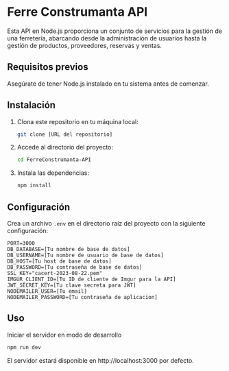 # Ferre Construmanta API

Esta API en Node.js proporciona un conjunto de servicios para la gestión de una ferretería, abarcando desde la administración de usuarios hasta la gestión de productos, proveedores, reservas y ventas.

## Requisitos previos

Asegúrate de tener Node.js instalado en tu sistema antes de comenzar.

## Instalación

1. Clona este repositorio en tu máquina local:

   ```bash
   git clone [URL del repositorio]
   ```

2. Accede al directorio del proyecto:

   ```bash
   cd FerreConstrumanta-API
   ```

3. Instala las dependencias:
   ```bash
   npm install
   ```

## Configuración

Crea un archivo `.env` en el directorio raíz del proyecto con la siguiente configuración:

```env
PORT=3000
DB_DATABASE=[Tu nombre de base de datos]
DB_USERNAME=[Tu nombre de usuario de base de datos]
DB_HOST=[Tu host de base de datos]
DB_PASSWORD=[Tu contraseña de base de datos]
SSL_KEY="cacert-2023-08-22.pem"
IMGUR_CLIENT_ID=[Tu ID de cliente de Imgur para la API]
JWT_SECRET_KEY=[Tu clave secreta para JWT]
NODEMAILER_USER=[Tu email]
NODEMAILER_PASSWORD=[Tu contraseña de aplicacion]
```
## Uso
Iniciar el servidor en modo de desarrollo
```bash
npm run dev
```

El servidor estará disponible en http://localhost:3000 por defecto. 